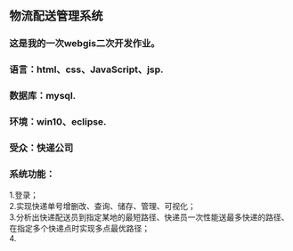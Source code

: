 ## 物流配送管理系统
### 这是我的一次webgis二次开发作业。
### 语言：html、css、JavaScript、jsp.
### 数据库：mysql.
### 环境：win10、eclipse.
### 受众：快递公司
### 系统功能：  
1.登录；  
2.实现快递单号增删改、查询、储存、管理、可视化；  
3.分析出快递配送员到指定某地的最短路径、快递员一次性能送最多快递的路径、在指定多个快递点时实现多点最优路径；  
4.
